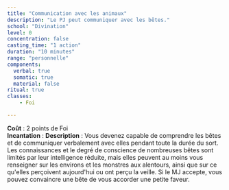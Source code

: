 ```yaml
---
title: "Communication avec les animaux"
description: "Le PJ peut communiquer avec les bêtes."
school: "Divination"
level: 0
concentration: false
casting_time: "1 action"
duration: "10 minutes"
range: "personnelle"
components:
  verbal: true
  somatic: true
  material: false
ritual: true
classes:
    - Foi

---
```

**Coût** : 2 points de Foi  
**Incantation** : 
**Description** : Vous devenez capable de comprendre les bêtes et de communiquer verbalement avec elles pendant toute la durée du sort. Les connaissances et le degré de conscience de nombreuses bêtes sont limités par leur intelligence réduite, mais elles peuvent au moins vous renseigner sur les environs et les monstres aux alentours, ainsi que sur ce qu'elles perçoivent aujourd'hui ou ont perçu la veille. Si le MJ accepte, vous pouvez convaincre une bête de vous accorder une petite faveur.  
